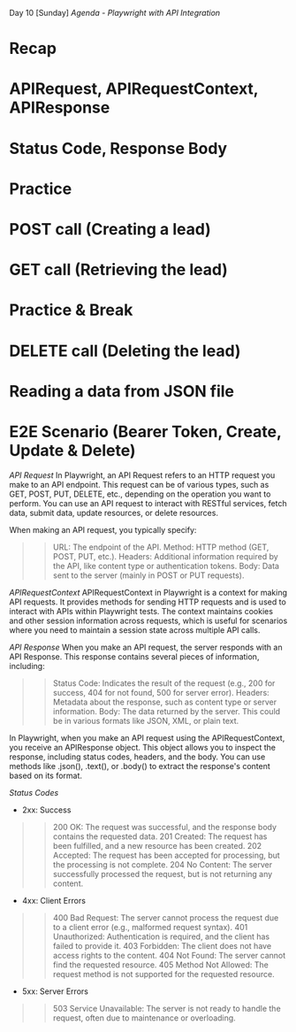 Day 10 [Sunday]
*Agenda - Playwright with API Integration*

# Recap
# APIRequest, APIRequestContext, APIResponse
# Status Code, Response Body
# Practice
# POST call (Creating a lead)
# GET call (Retrieving the lead)
# Practice &  Break
# DELETE call (Deleting the lead)
# Reading a data from JSON file
# E2E Scenario (Bearer Token, Create, Update & Delete)

*API Request*
In Playwright, an API Request refers to an HTTP request you make to an API endpoint. This request can be of various types, such as GET, POST, PUT, DELETE, etc., depending on the operation you want to perform. You can use an API request to interact with RESTful services, fetch data, submit data, update resources, or delete resources.

When making an API request, you typically specify:

>> URL: The endpoint of the API.
>> Method: HTTP method (GET, POST, PUT, etc.).
>> Headers: Additional information required by the API, like content type or authentication tokens.
>> Body: Data sent to the server (mainly in POST or PUT requests).

*APIRequestContext*
APIRequestContext in Playwright is a context for making API requests. It provides methods for sending HTTP requests and is used to interact with APIs within Playwright tests. 
The context maintains cookies and other session information across requests, which is useful for scenarios where you need to maintain a session state across multiple API calls.

*API Response*
When you make an API request, the server responds with an API Response. This response contains several pieces of information, including:

>> Status Code: Indicates the result of the request (e.g., 200 for success, 404 for not found, 500 for server error).
>> Headers: Metadata about the response, such as content type or server information.
>> Body: The data returned by the server. This could be in various formats like JSON, XML, or plain text.

In Playwright, when you make an API request using the APIRequestContext, you receive an APIResponse object. This object allows you to inspect the response, including status codes, headers, and the body. You can use methods like .json(), .text(), or .body() to extract the response's content based on its format.


*Status Codes*

- 2xx: Success
>> 200 OK: The request was successful, and the response body contains the requested data.
>> 201 Created: The request has been fulfilled, and a new resource has been created.
>> 202 Accepted: The request has been accepted for processing, but the processing is not complete.
>> 204 No Content: The server successfully processed the request, but is not returning any content.

- 4xx: Client Errors
>> 400 Bad Request: The server cannot process the request due to a client error (e.g., malformed request syntax).
>> 401 Unauthorized: Authentication is required, and the client has failed to provide it.
>> 403 Forbidden: The client does not have access rights to the content.
>> 404 Not Found: The server cannot find the requested resource.
>> 405 Method Not Allowed: The request method is not supported for the requested resource.

- 5xx: Server Errors

>> 503 Service Unavailable: The server is not ready to handle the request, often due to maintenance or overloading.



